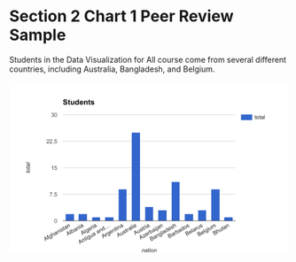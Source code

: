 # Section 2 Chart 1 Peer Review Sample

Students in the Data Visualization for All course come from several different countries, including Australia, Bangladesh, and Belgium.

![](2-chart-1.png)
